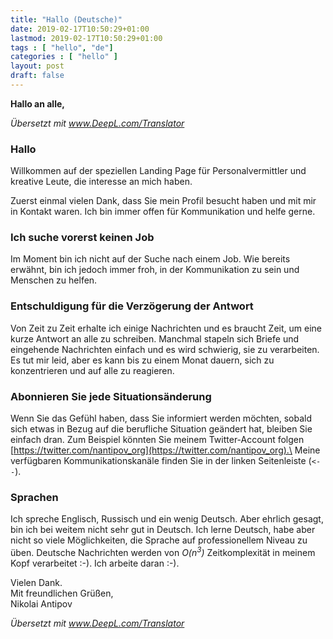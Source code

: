 ```yaml
---
title: "Hallo (Deutsche)"
date: 2019-02-17T10:50:29+01:00
lastmod: 2019-02-17T10:50:29+01:00
tags : [ "hello", "de"]
categories : [ "hello" ]
layout: post
draft: false
---
```


**Hallo an alle,**

_Übersetzt mit www.DeepL.com/Translator_

### Hallo
Willkommen auf der speziellen Landing Page für Personalvermittler und kreative Leute,
die interesse an mich haben.

Zuerst einmal vielen Dank, dass Sie mein Profil besucht haben und mit mir in Kontakt waren.
Ich bin immer offen für Kommunikation und helfe gerne.

### Ich suche vorerst keinen Job
Im Moment bin ich nicht auf der Suche nach einem Job. Wie bereits erwähnt, bin
ich jedoch immer froh, in der Kommunikation zu sein und Menschen zu helfen.

### Entschuldigung für die Verzögerung der Antwort
Von Zeit zu Zeit erhalte ich einige Nachrichten und es braucht Zeit, um eine kurze Antwort an alle zu schreiben. Manchmal stapeln sich Briefe und eingehende Nachrichten einfach und es wird schwierig, sie zu verarbeiten. Es tut mir leid, aber es kann bis zu einem Monat dauern, sich zu konzentrieren und auf alle zu reagieren.

### Abonnieren Sie jede Situationsänderung
Wenn Sie das Gefühl haben, dass Sie informiert werden möchten, sobald sich etwas in Bezug auf die berufliche Situation geändert hat, bleiben Sie einfach dran.
Zum Beispiel könnten Sie meinem Twitter-Account folgen [https://twitter.com/nantipov_org](https://twitter.com/nantipov_org).\
Meine verfügbaren Kommunikationskanäle finden Sie in der linken Seitenleiste (`<--`).

### Sprachen
Ich spreche Englisch, Russisch und ein wenig Deutsch. Aber ehrlich gesagt, bin ich bei weitem nicht sehr gut in Deutsch. Ich lerne Deutsch, habe aber nicht so viele Möglichkeiten, die Sprache auf professionellem Niveau zu üben. Deutsche Nachrichten werden von _O(n<sup>3</sup>)_ Zeitkomplexität in meinem Kopf verarbeitet :-). Ich arbeite daran :-).


Vielen Dank.\
Mit freundlichen Grüßen,\
Nikolai Antipov


_Übersetzt mit www.DeepL.com/Translator_
